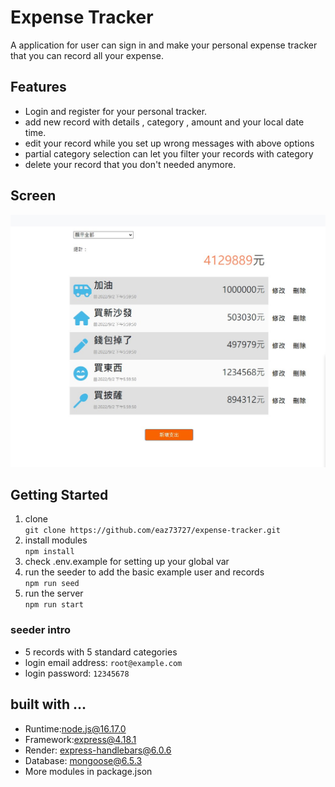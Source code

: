 # Expense Tracker  

A application for user can sign in and make your personal expense tracker that you can record all your expense.

## Features  
* Login and register for your personal tracker.  
* add new record with details , category , amount and your local date time.  
* edit your record while you set up wrong messages with above options  
* partial category selection can let you filter your records with category  
* delete your record that you don't needed anymore.  
## Screen  
![image](https://github.com/eaz73727/espense-tracker/blob/main/tracker.jpg)
## Getting Started  
1. clone  
 `git clone https://github.com/eaz73727/expense-tracker.git`   
2. install modules  
 `npm install`  
3. check .env.example for setting up your global var  
4. run the seeder to add the basic example user and records  
 `npm run seed`  
5. run the server  
 `npm run start`  
### seeder intro  
* 5 records with 5 standard categories
* login email address: `root@example.com`  
* login password: `12345678`  
## built with ...  
* Runtime:node.js@16.17.0  
* Framework:express@4.18.1  
* Render: express-handlebars@6.0.6  
* Database: mongoose@6.5.3  
* More modules in package.json  
